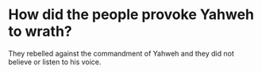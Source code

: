 # How did the people provoke Yahweh to wrath?

They rebelled against the commandment of Yahweh and they did not believe or listen to his voice.
